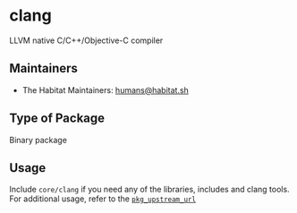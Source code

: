 # clang

LLVM native C/C++/Objective-C compiler

## Maintainers

* The Habitat Maintainers: <humans@habitat.sh>

## Type of Package

Binary package

## Usage

Include `core/clang` if you need any of the libraries, includes and clang tools.  For additional
usage, refer to the [`pkg_upstream_url`](http://clang.llvm.org/)
